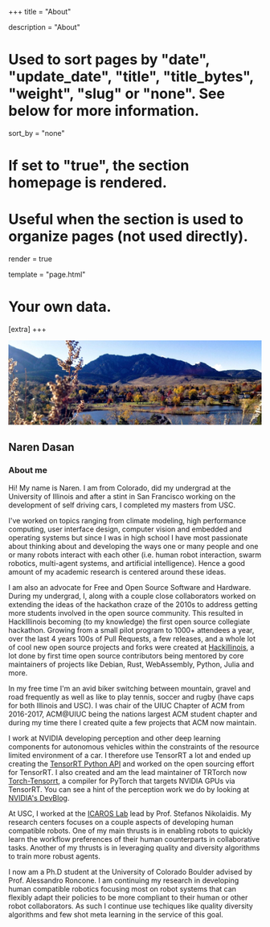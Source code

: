 +++
title = "About"

description = "About"

# Used to sort pages by "date", "update_date", "title", "title_bytes", "weight", "slug" or "none". See below for more information.
sort_by = "none"

# If set to "true", the section homepage is rendered.
# Useful when the section is used to organize pages (not used directly).
render = true

template = "page.html"
# Your own data.
[extra]
+++

<img src="/img/about.jpg" />

## Naren Dasan

### About me

Hi! My name is Naren. I am from Colorado, did my undergrad at the University of Illinois and after a stint in San Francisco working on the development of self driving cars, I completed my masters from USC.

I've worked on topics ranging from climate modeling, high performance computing, user interface design, computer vision and embedded and operating systems but since I was in high school I have most passionate about thinking about and developing the ways one or many people and one or many robots interact with each other (i.e. human robot interaction, swarm robotics, multi-agent systems, and artificial intelligence). Hence a good amount of my academic research is centered around these ideas.

I am also an advocate for Free and Open Source Software and Hardware. During my undergrad, I, along with a couple close collaborators worked on extending the ideas of the hackathon craze of the 2010s to address getting more students involved in the open source community. This resulted in HackIllinois becoming (to my knowledge) the first open source collegiate hackathon. Growing from a small pilot program to 1000+ attendees a year, over the last 4 years 100s of Pull Requests, a few releases, and a whole lot of cool new open source projects and forks were created at [Hackillinois](https://hackillinois.org), a lot done by first time open source contributors being mentored by core maintainers of projects like Debian, Rust, WebAssembly, Python, Julia and more.

In my free time I'm an avid biker switching between mountain, gravel and road frequently as well as like to play tennis, soccer and rugby (have caps for both Illinois and USC). I was chair of the UIUC Chapter of ACM from 2016-2017, ACM@UIUC being the nations largest ACM student chapter and during my time there I created quite a few projects that ACM now maintain.

I work at NVIDIA developing perception and other deep learning components for autonomous vehicles within the constraints of the resource limited environment of a car. I therefore use TensorRT a lot and ended up creating the [TensorRT Python API](https://docs.nvidia.com/deeplearning/tensorrt/api/python_api/index.html) and worked on the open sourcing effort for TensorRT. I also created and am the lead maintainer of TRTorch now [Torch-Tensorrt](https://www.github.com/pytorch/tensorrt), a compiler for PyTorch that targets NVIDIA GPUs via TensorRT. You can see a hint of the perception work we do by looking at [NVIDIA's DevBlog](https://developer.nvidia.com/blog/author/narens/).

At USC, I worked at the [ICAROS Lab](https://icaros.usc.edu) lead by Prof. Stefanos Nikolaidis. My research centers focuses on a couple aspects of developing human compatible robots. One of my main thrusts is in enabling robots to quickly learn the workflow preferences of their human counterparts in collaborative tasks. Another of my thrusts is in leveraging quality and diversity algorithms to train more robust agents.

I now am a Ph.D student at the University of Colorado Boulder advised by Prof. Alessandro Roncone. I am continuing my research in developing human compatible robotics focusing most on robot systems that can flexibly adapt their policies to be more compliant to their human or other robot collaborators. As such I continue use techiques like quality diversity
algorithms and few shot meta learning in the service of this goal.
